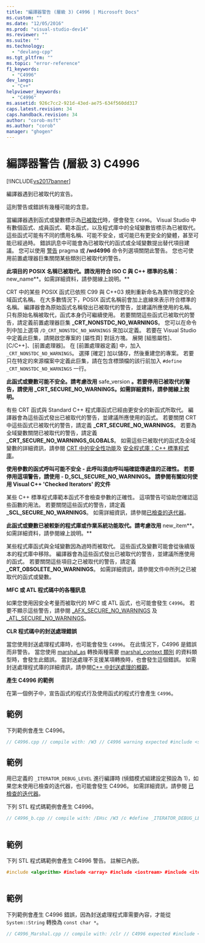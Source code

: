 ```yaml
---
title: "編譯器警告 (層級 3) C4996 | Microsoft Docs"
ms.custom: ""
ms.date: "12/05/2016"
ms.prod: "visual-studio-dev14"
ms.reviewer: ""
ms.suite: ""
ms.technology: 
  - "devlang-cpp"
ms.tgt_pltfrm: ""
ms.topic: "error-reference"
f1_keywords: 
  - "C4996"
dev_langs: 
  - "C++"
helpviewer_keywords: 
  - "C4996"
ms.assetid: 926c7cc2-921d-43ed-ae75-634f560dd317
caps.latest.revision: 34
caps.handback.revision: 34
author: "corob-msft"
ms.author: "corob"
manager: "ghogen"
---
```

# 編譯器警告 (層級 3) C4996
[!INCLUDE[vs2017banner](../../assembler/inline/includes/vs2017banner.md)]

編譯器遇到已被取代的宣告。  
  
 這則警告或錯誤有幾種可能的含意。  
  
 當編譯器遇到函式或變數標示為[已被取代](../../cpp/deprecated-cpp.md)時，便會發生 `C4996`。 Visual Studio 中有數個函式、成員函式、範本函式，以及程式庫中的全域變數皆標示為已被取代。 這些函式可能有不同的慣用名稱、可能不安全，或可能已有更安全的變體，甚至可能已經過時。 錯誤訊息中可能會為已被取代的函式或全域變數提出替代項目建議。 您可以使用 [警告](../../preprocessor/warning.md) pragma 或 **\/wd4996** 命令列選項關閉此警告。 您也可使用前置處理器巨集關閉某些類別已被取代的警告。  
  
 **此項目的 POSIX 名稱已被取代。請改用符合 ISO C 與 C\+\+ 標準的名稱：** new\_name**。如需詳細資料，請參閱線上說明。**  
  
 CRT 中的某些 POSIX 函式已依照 C99 與 C\+\+03 規則重新命名為實作限定的全域函式名稱。 在大多數情況下，POSIX 函式名稱前會加上底線來表示符合標準的名稱。 編譯器會為原始函式名稱發出已被取代的警告，並建議所應使用的名稱。 只有原始名稱被取代，函式本身仍可繼續使用。 若要關閉這些函式已被取代的警告，請定義前置處理器巨集 **\_CRT\_NONSTDC\_NO\_WARNINGS**。 您可以在命令列中加上選項  `/D_CRT_NONSTDC_NO_WARNINGS` 來加以定義。 若要在 Visual Studio 中定義此巨集，請開啟您專案的 \[屬性頁\] 對話方塊。 展開 \[組態屬性\]、\[C\/C\+\+\]、\[前置處理器\]。 在 \[前置處理器定義\] 中，加入 `_CRT_NONSTDC_NO_WARNINGS`。 選擇 \[確定\] 加以儲存，然後重建您的專案。 若要只在特定的來源檔案中定義此巨集，請在包含標頭檔的該行前加入 `#define _CRT_NONSTDC_NO_WARNINGS` 一行。  
  
 **此函式或變數可能不安全。請考慮改用**  safe\_version **。若要停用已被取代的警告，請使用 \_CRT\_SECURE\_NO\_WARNINGS。如需詳細資料，請參閱線上說明。**  
  
 有些 CRT 函式與 Standard C\+\+ 程式庫函式已經由更安全的新函式所取代。 編譯器會為這些函式發出已被取代的警告，並建議所應使用的函式。 若要關閉 CRT 中這些函式已被取代的警告，請定義 **\_CRT\_SECURE\_NO\_WARNINGS**。 若要為全域變數關閉已被取代的警告，請定義 **\_CRT\_SECURE\_NO\_WARNINGS\_GLOBALS**。 如需這些已被取代的函式及全域變數的詳細資訊，請參閱 [CRT 中的安全性功能](../../c-runtime-library/security-features-in-the-crt.md)及 [安全程式庫：C\+\+ 標準程式庫](../../standard-library/safe-libraries-cpp-standard-library.md)。  
  
 **使用參數的函式呼叫可能不安全 \- 此呼叫須由呼叫端確認傳遞值的正確性。 若要停用這項警告，請使用 \- D\_SCL\_SECURE\_NO\_WARNINGS。 請參閱有關如何使用 Visual C\+\+ 'Checked Iterators' 的文件**  
  
 某些 C\+\+ 標準程式庫範本函式不會檢查參數的正確性。 這項警告可協助您確認這些函數的用法。 若要關閉這些函式的警告，請定義 **\_SCL\_SECURE\_NO\_WARNINGS**。 如需詳細資訊，請參閱[已檢查的迭代器](../../standard-library/checked-iterators.md)。  
  
 **此函式或變數已被較新的程式庫或作業系統功能取代。請考慮改用** new\_item**。如需詳細資料，請參閱線上說明。**  
  
 某些程式庫函式與全域變數因為過時而被取代。 這些函式及變數可能會從後續版本的程式庫中移除。 編譯器會為這些函式發出已被取代的警告，並建議所應使用的函式。 若要關閉這些項目之已被取代的警告，請定義 **\_CRT\_OBSOLETE\_NO\_WARNINGS**。 如需詳細資訊，請參閱文件中所列之已被取代的函式或變數。  
  
 **MFC 或 ATL 程式碼中的各種訊息**  
  
 如果您使用因安全考量而被取代的 MFC 或 ATL 函式，也可能會發生 `C4996`。 若要不顯示這些警告，請參閱 [\_AFX\_SECURE\_NO\_WARNINGS](../Topic/_AFX_SECURE_NO_WARNINGS.md) 及 [\_ATL\_SECURE\_NO\_WARNINGS](../Topic/_ATL_SECURE_NO_WARNINGS.md)。  
  
 **CLR 程式碼中的封送處理錯誤**  
  
 當您使用封送處理程式庫時，也可能會發生 `C4996`。 在此情況下，C4996 是錯誤而非警告。 當您使用 [marshal\_as](../../dotnet/marshal-as.md) 轉換兩種需要 [marshal\_context 類別](../../dotnet/marshal-context-class.md) 的資料類型時，會發生此錯誤。 當封送處理不支援某項轉換時，也會發生這個錯誤。 如需封送處理程式庫的詳細資訊，請參閱[C\+\+ 中封送處理的概觀](../../dotnet/overview-of-marshaling-in-cpp.md)。  
  
 **產生 C4996 的範例**  
  
 在第一個例子中，宣告函式的程式行及使用函式的程式行會產生 `C4996`。  
  
## 範例  
 下列範例會產生 C4996。  
  
```cpp  
// C4996.cpp // compile with: /W3 // C4996 warning expected #include <stdio.h> // #pragma warning(disable : 4996) void func1(void) { printf_s("\nIn func1"); } __declspec(deprecated) void func1(int) { printf_s("\nIn func2"); } int main() { func1(); func1(1); }  
```  
  
## 範例  
 用已定義的 `_ITERATOR_DEBUG_LEVEL` 進行編譯時 \(偵錯模式組建設定預設為 1\)，如果您未使用已檢查的迭代器，也可能會發生 C4996。  如需詳細資訊，請參閱 [已檢查的迭代器](../../standard-library/checked-iterators.md)。  
  
 下列 STL 程式碼範例會產生 C4996。  
  
```cpp  
// C4996_b.cpp // compile with: /EHsc /W3 /c #define _ITERATOR_DEBUG_LEVEL 1 #include <algorithm> #include <iterator> using namespace std; using namespace stdext; int main() { int a[] = { 1, 2, 3 }; int b[] = { 10, 11, 12 }; copy(a, a + 3, b + 1);   // C4996 // try the following line instead //   copy(a, a + 3, b); copy(a, a + 3, checked_array_iterator<int *>(b, 3));   // OK }  
  
```  
  
## 範例  
 下列 STL 程式碼範例會產生 C4996 警告。 註解已內嵌。  
  
```cpp  
#include <algorithm> #include <array> #include <iostream> #include <iterator> #include <numeric> #include <string> #include <vector> using namespace std; template <typename C> void print(const string& s, const C& c) { cout << s; for (const auto& e : c) { cout << e << " "; } cout << endl; } int main() { vector<int> v(16); iota(v.begin(), v.end(), 0); print("v: ", v); // OK: vector::iterator is checked in debug mode // (i.e. an overrun will trigger a debug assertion) vector<int> v2(16); transform(v.begin(), v.end(), v2.begin(), [](int n) { return n * 2; }); print("v2: ", v2); // OK: back_insert_iterator is marked as checked in debug mode // (i.e. an overrun is impossible) vector<int> v3; transform(v.begin(), v.end(), back_inserter(v3), [](int n) { return n * 3; }); print("v3: ", v3); // OK: array::iterator is checked in debug mode // (i.e. an overrun will trigger a debug assertion) array<int, 16> a4; transform(v.begin(), v.end(), a4.begin(), [](int n) { return n * 4; }); print("a4: ", a4); // OK: Raw arrays are checked in debug mode // (i.e. an overrun will trigger a debug assertion) // NOTE: This applies only when raw arrays are given to STL algorithms! int a5[16]; transform(v.begin(), v.end(), a5, [](int n) { return n * 5; }); print("a5: ", a5); // WARNING C4996: Pointers cannot be checked in debug mode // (i.e. an overrun will trigger undefined behavior) int a6[16]; int * p6 = a6; transform(v.begin(), v.end(), p6, [](int n) { return n * 6; }); print("a6: ", a6); // OK: stdext::checked_array_iterator is checked in debug mode // (i.e. an overrun will trigger a debug assertion) int a7[16]; int * p7 = a7; transform(v.begin(), v.end(), stdext::make_checked_array_iterator(p7, 16), [](int n) { return n * 7; }); print("a7: ", a7); // WARNING SILENCED: stdext::unchecked_array_iterator is marked as checked in debug mode // (i.e. it performs no checking, so an overrun will trigger undefined behavior) int a8[16]; int * p8 = a8; transform(v.begin(), v.end(), stdext::make_unchecked_array_iterator(p8), [](int n) { return n * 8; }); print("a8: ", a8); }  
  
```  
  
## 範例  
 下列範例會產生 C4996 錯誤，因為封送處理程式庫需要內容，才能從 `System::String` 轉換為 `const char *`。  
  
```cpp  
// C4996_Marshal.cpp // compile with: /clr // C4996 expected #include <stdlib.h> #include <string.h> #include <msclr\marshal.h> using namespace System; using namespace msclr::interop; int main() { String^ message = gcnew String("Test String to Marshal"); const char* result; result = marshal_as<const char*>( message ); return 0; }  
```